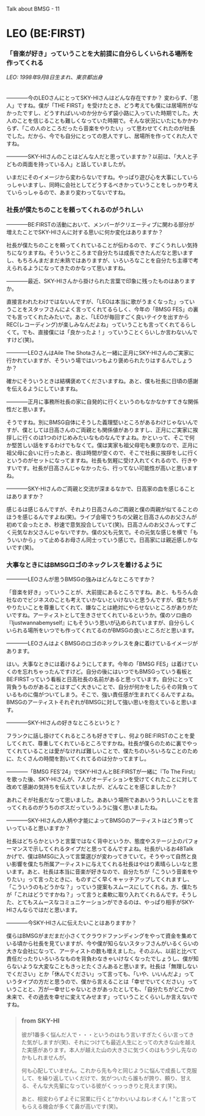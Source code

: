 Talk about BMSG - 11
# LEO (BE:FIRST)

### 「音楽が好き」っていうことを大前提に自分らしくいられる場所を作ってくれる

*LEO: 1998年9月8日生まれ、東京都出身*
<br/><br/><br/>
————今のLEOさんにとってSKY-HIさんはどんな存在ですか？
変わらず、「恩人」ですね。僕が「THE FIRST」を受けたとき、どう考えても僕には居場所がなかったですし、どうすればいいのか分からず袋小路に入っていた時期でした。大人のことを信じることも難しくなっていた時期で。そんな状況にいたにもかかわらず、「この人のところだったら音楽をやりたい」って思わせてくれたのが社長でした。だから、今でも自分にとっての恩人ですし、居場所を作ってくれた人ですね。

————SKY-HIさんのことはどんな人だと思っていますか？以前は、「大人と子どもの両面を持っている人」と話していましたが。

いまだにそのイメージから変わらないですね。やっぱり遊び心を大事にしていらっしゃいますし、同時に会社としてどうするべきかっていうことをしっかり考えていらっしゃるので、あまり変わってないですね。

### 社長が僕たちのことを頼ってくれるのがうれしい

————BE:FIRSTの活動において、メンバーがクリエーティブに関わる部分が増えたことでSKY-HIさんに対する思いに何か変化はありますか？

社長が僕たちのことを頼ってくれていることが伝わるので、すごくうれしい気持ちになりますね。そういうところまで自分たちは成長できたんだなと思いますし、もちろんまだまだ未熟ではありますが、いろいろなことを自分たち主導で考えられるようになってきたのかなって思いますね。

————最近、SKY-HIさんから掛けられた言葉で印象に残ったものはありますか。

直接言われたわけではないんですが、「LEOは本当に歌がうまくなった」っていうことをスタッフさんによく言ってくれてるらしく、今年の「BMSG FES」の裏でも言ってくれたみたいで。あと、「LEOが毎回すごく良いテイクを出すからREC(レコーディング)が楽しみなんだよね」っていうことも言ってくれてるらしくて。でも、直接僕には「良かったよ！」っていうことくらいしか言わないんですけど(笑)。

————LEOさんはAile The Shotaさんと一緒に正月にSKY-HIさんのご実家に行かれていますが、そういう場ではいつもより褒められたりはするんでしょうか？

確かにそういうときは結構褒めてくださいますね。あと、僕も社長に日頃の感謝を伝えるようにしていますね。

————正月に事務所社長の家に自発的に行くというのもなかなかすてきな関係性だと思います。

そうですね。別にBMSG自体にそうした義理堅いところがあるわけじゃないんですが、僕としては日高さんのご両親とも関係値がありますし、正月にご実家に挨拶しに行くのは1つのけじめみたいなものなんですよね。かといって、そこで何か堅苦しい話をするわけでもなくて。僕は実家も祖父母宅も東京なので、正月に祖父母に会いに行ったあと、夜は時間が空くので、そこで社長に挨拶をしに行くというのがセットになってますね。社長も気軽に受け入れてくれるので、行きやすいです。社長が日高さんじゃなかったら、行ってない可能性が高いと思いますね。

————SKY-HIさんのご両親と交流が深まるなかで、日高家の血を感じることはありますか？

感じるは感じるんですが、それより日高さんのご両親と僕の両親が似てることのほうを感じるんですよね(笑)。ライブ会場でうちの父親と日高さんのお父さんが初めて会ったとき、秒速で意気投合していて(笑)。日高さんのお父さんってすごく元気なお父さんじゃないですか。僕の父も元気で。その元気な感じを横で「もういいから」って止めるお母さん同士っていう感じで。日高家には親近感しかないです(笑)。

### 大事なときにはBMSGロゴのネックレスを着けるように
————LEOさんが思うBMSGの強みはどんなところですか？

「音楽を好き」っていうことが、大前提にあるところですね。あと、もちろん会社なのでビジネスのことも考えていかないといけないと思うんですが、僕たちがやりたいことを尊重してくれて、嫌なことは絶対にやらせないところがありがたいですね。アーティストとして生きさせてくれているというか。僕のソロ曲の『Ijustwannabemyself』にもそういう思いが込められていますが、自分らしくいられる場所をいつでも作ってくれてるのがBMSGの良いところだと思います。

————LEOさんはよくBMSGのロゴのネックレスを身に着けているイメージがあります。

はい。大事なときには着けるようにしてます。今年の「BMSG FES」は着けていくのを忘れちゃったんですけど。自分の後にはいつでもBMSGっていう看板とBE:FIRSTっていう看板と日高社長の名前があると思っています。自分にとって背負うものがあることはすごく大きいことで、自分が何かをしたらその背負っているものに傷がついてしまう。そこで、強い責任感が生まれてくるんですよね。BMSGのアーティストそれぞれがBMSGに対して強い思いを抱えていると思います。

————SKY-HIさんの好きなところというと？

フランクに話し掛けてくれるところも好きですし、何よりBE:FIRSTのことを愛してくれて、尊重してくれているところですかね。社長が僕らのために裏でやってくれていることは愛がなければ難しいことで、僕たちのいろいろなことのために、たくさんの時間を割いてくれてるのは分かってますし。

————「BMSG FES'24」でSKY-HIさんとBE:FIRSTが一緒に『To The First』を歌った後、SKY-HIさんが、7人がオーディションを受けてくれたことに対して改めて感謝の気持ちを伝えていましたが、どんなことを感じましたか？

あれこそが社長だなって思いました。ああいう場所でああいううれしいことを言ってくれるのがうちのボスだっていうふうに強く思いましたね。

————SKY-HIさんの人柄や才能によってBMSGのアーティストはどう育っていっていると思いますか？

社長はどちらかというと言葉ではなく背中というか、態度やステージ上のパフォーマンスで示してくれるタイプだと思ってるんですよね。社長がいるお48Talkかげで、僕はBMSGに入って言葉選びが変わってきていて。そうやって自然と良い影響を僕たち所属アーティストに与えてくれる社長はやはり素晴らしいなと思います。あと、社長は本当に音楽が好きなので、自分たちが「こういう音楽をやりたい」って言ったときに、ものすごく早くキャッチアップしてくれますし、「こういうのもどうかな？」っていう提案もスムースにしてくれる。方、僕たちが「これはどうですかね？」って言うと柔軟に取り入れてくれるんです。そうした、とてもスムースなコミュニケーションができるのは、やっぱり相手がSKY-HIさんならではだと思います。

————今SKY-HIさんに伝えたいことはありますか？

僕らはBMSGがまだまだ小さくてクラウドファンディングをやって資金を集めている頃から社長を見ていますが、今や僕が知らないスタッフさんがいるくらいの大きな会社になって、アーティストの数も増えました。そのぶん、以前と比べて責任だったりいろいろなものを背負わなきゃいけなくなったでしょうし、僕が知らないような大変なこともきっとたくさんあると思います。社長は「無理しないでください」とか「休んでください」って言っても、「いや、いいんだよ」っていうタイプの方だと思うので、僕から言えることは「幸せでいてください」っていうことと、万が一幸せじゃないときがあったとしても、「自分たちがどこかの未来で、その過去を幸せに変えてみせます」っていうことくらいしか言えないですね。



> ### from SKY-HI
> 
> 彼が1番多く悩んだ人で・・・というのはもう言いすぎたくらい言ってきた気がしますが(笑)、それにつけても最近人生にとっての大きな山を越えた実感があります。本人が越えた山の大きさに気づくのはもう少し先なのかもしれませんが。
> 
> 何も心配していません。これから先も今と同じように悩んで成長して克服して、を繰り返していくだけで、気がついたら誰もが誇り、頼り、甘える、そんな大先輩になっている彼がくっっっきりと見えます(笑)。
> 
> あと、相変わらずよそに営業に行くと“かわいいよねレオくん！"と言ってもらえる機会が多くて鼻が高いです(笑)。
> 
